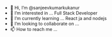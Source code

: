 - 👋 Hi, I’m @sanjeevkumarkukanur
- 👀 I’m interested in ... Full Stack Developer
- 🌱 I’m currently learning ... React ja and nodejs 
- 💞️ I’m looking to collaborate on ...
- 📫 How to reach me ...

